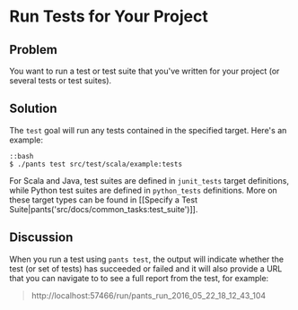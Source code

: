 # Run Tests for Your Project

## Problem

You want to run a test or test suite that you've written for your project (or several tests or test suites).

## Solution

The `test` goal will run any tests contained in the specified target. Here's an example:

    ::bash
    $ ./pants test src/test/scala/example:tests

For Scala and Java, test suites are defined in `junit_tests` target definitions, while Python test suites are defined in `python_tests` definitions. More on these target types can be found in [[Specify a Test Suite|pants('src/docs/common_tasks:test_suite')]].

## Discussion

When you run a test using `pants test`, the output will indicate whether the test (or set of tests) has succeeded or failed and it will also provide a URL that you can navigate to to see a full report from the test, for example:

> http://localhost:57466/run/pants_run_2016_05_22_18_12_43_104

